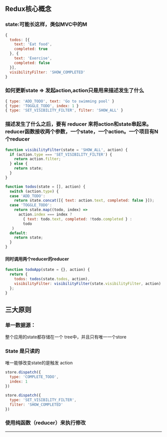 ## Redux核心概念

### state:可能长这样，类似MVC中的M
```js
{
  todos: [{
    text: 'Eat food',
    completed: true
  }, {
    text: 'Exercise',
    completed: false
  }],
  visibilityFilter: 'SHOW_COMPLETED'
}
```

### 如何更新state => 发起action,action只是用来描述发生了什么

```js
{ type: 'ADD_TODO', text: 'Go to swimming pool' }
{ type: 'TOGGLE_TODO', index: 1 }
{ type: 'SET_VISIBILITY_FILTER', filter: 'SHOW_ALL' }
```

### 描述发生了什么之后，要有 <b>reducer</b> 来将action和state串起来。reducer函数接收两个参数，一个state，一个action。一个项目有N个reducer

```js
function visibilityFilter(state = 'SHOW_ALL', action) {
  if (action.type === 'SET_VISIBILITY_FILTER') {
    return action.filter;
  } else {
    return state;
  }
}

function todos(state = [], action) {
  switch (action.type) {
  case 'ADD_TODO':
    return state.concat([{ text: action.text, completed: false }]);
  case 'TOGGLE_TODO':
    return state.map((todo, index) =>
      action.index === index ?
        { text: todo.text, completed: !todo.completed } :
        todo
   )
  default:
    return state;
  }
}
```

#### 同时调用两个reducer的reducer

```js
function todoApp(state = {}, action) {
  return {
    todos: todos(state.todos, action),
    visibilityFilter: visibilityFilter(state.visibilityFilter, action)
  };
}
```

## 三大原则

### 单一数据源：  
整个应用的state都存储在一个 tree中，并且只有唯一一个store

### State 是只读的  

唯一能够改变state的是触发 action

```js
store.dispatch({
  type: 'COMPLETE_TODO',
  index: 1
})

store.dispatch({
  type: 'SET_VISIBILITY_FILTER',
  filter: 'SHOW_COMPLETED'
})
```

### 使用纯函数（reducer）来执行修改 

---

